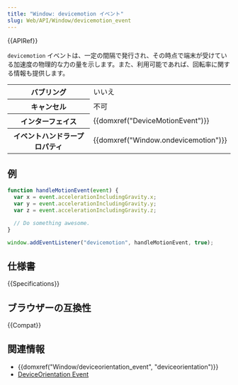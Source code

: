 ```yaml
---
title: "Window: devicemotion イベント"
slug: Web/API/Window/devicemotion_event
---
```


{{APIRef}}

`devicemotion` イベントは、一定の間隔で発行され、その時点で端末が受けている加速度の物理的な力の量を示します。また、利用可能であれば、回転率に関する情報も提供します。

<table class="properties">
  <tbody>
    <tr>
      <th scope="row">バブリング</th>
      <td>いいえ</td>
    </tr>
    <tr>
      <th scope="row">キャンセル</th>
      <td>不可</td>
    </tr>
    <tr>
      <th scope="row">インターフェイス</th>
      <td>{{domxref("DeviceMotionEvent")}}</td>
    </tr>
    <tr>
      <th scope="row">イベントハンドラープロパティ</th>
      <td>{{domxref("Window.ondevicemotion")}}</td>
    </tr>
  </tbody>
</table>

## 例

```js
function handleMotionEvent(event) {
  var x = event.accelerationIncludingGravity.x;
  var y = event.accelerationIncludingGravity.y;
  var z = event.accelerationIncludingGravity.z;

  // Do something awesome.
}

window.addEventListener("devicemotion", handleMotionEvent, true);
```

## 仕様書

{{Specifications}}

## ブラウザーの互換性

{{Compat}}

## 関連情報

- {{domxref("Window/deviceorientation_event", "deviceorientation")}}
- [DeviceOrientation Event](http://www.w3.org/TR/orientation-event/#devicemotion)
